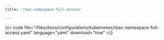 ```yaml
---
title: 'rbac-namespace-full-access'

---
```


{{< code file="/files/docs/configurations/kubernetes/rbac-namespace-full-access.yaml" language="yaml" download="true" >}}
